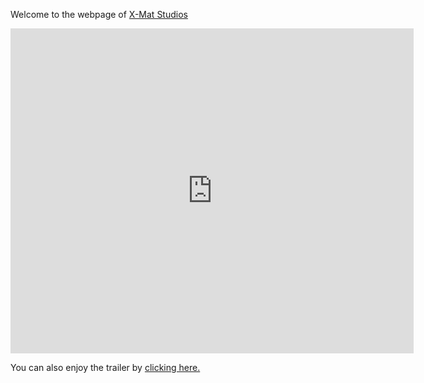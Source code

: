 <p>Welcome to the webpage of <a href="https://github.com/AaronGCProg/SamuraiShodown-XMatStudio">X-Mat Studios</a></p>



<iframe width="645" height="520"
src="https://www.youtube.com/embed/dmGAfgv9uPo" frameborder="0" allowfullscreen>
</iframe>


<p>You can also enjoy the trailer by  <a href="https://www.youtube.com/watch?v=dmGAfgv9uPo">clicking here.</a></p>
